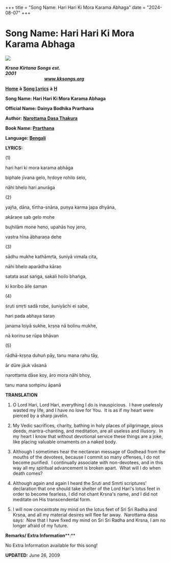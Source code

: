 +++
title = "Song Name: Hari Hari Ki Mora Karama Abhaga"
date = "2024-08-07"
+++

# Song Name: Hari Hari Ki Mora Karama Abhaga
**[![](http://kksongs.org/image_files/image002.jpg)](http://kksongs.org/)**

**_Krsna_** **_Kirtana Songs est. 2001_**                                                                                                                                                      **_www.kksongs.org_**

**[Home](http://kksongs.org/)** **à** **[Song Lyrics](http://kksongs.org/lyrics.html)** **à** **[H](http://kksongs.org/songs/song_h.html)**

**Song Name: Hari Hari Ki Mora Karama Abhaga**

**Official Name: Dainya Bodhika Prarthana**

**Author:** [**Narottama** **Dasa Thakura**](http://kksongs.org/authors/list/narottama.html)

**Book Name: [Prarthana](http://kksongs.org/authors/prarthana.html)**

**Language: [Bengali](http://kksongs.org/language/list/bengali.html)**

**LYRICS:**

(1)

hari hari ki mora karama abhāga

biphale jīvana gelo, hṛdoye rohilo śelo,

nāhi bhelo hari anurāga

(2)

yajña, dāna, tīrtha-snāna, puṇya karma japa dhyāna,

akāraṇe sab gelo mohe

bujhilām mone heno, upahās hoy jeno,

vastra hīna ābharaṇa dehe

(3)

sādhu mukhe kathāmṛta, śuniyā vimala cita,

nāhi bhelo aparādha kāraṇ

satata asat sańga, sakali hoilo bhańga,

ki koribo āile śaman

(4)

śruti smṛti sadā robe, śuniyāchi ei sabe,

hari pada abhaya śaraṇ

janama loiyā sukhe, kṛṣṇa nā bolinu mukhe,

nā korinu se rūpa bhāvan

(5)

rādhā-kṛṣṇa duhuń pāy, tanu mana rahu tāy,

ār dūre jāuk vāsanā

narottama dāse koy, āro mora nāhi bhoy,

tanu mana soḿpinu āpanā

**TRANSLATION**

1) O Lord Hari, Lord Hari, everything I do is inauspicious.  I have uselessly wasted my life, and I have no love for You.  It is as if my heart were pierced by a sharp javelin. 

2) My Vedic sacrifices, charity, bathing in holy places of pilgrimage, pious deeds, mantra-chanting, and meditation, are all useless and illusory.  In my heart I know that without devotional service these things are a joke, like placing valuable ornaments on a naked body. 

3) Although I sometimes hear the nectarean message of Godhead from the mouths of the devotees, because I commit so many offenses, I do not become purified.  I continually associate with non-devotees, and in this way all my spiritual advancement is broken apart.  What will I do when death comes? 

4) Although again and again I heard the Sruti and Smrti scriptures' declaration that one should take shelter of the Lord Hari's lotus feet in order to become fearless, I did not chant Krsna's name, and I did not meditate on His transcendental form. 

5) I will now concentrate my mind on the lotus feet of Sri Sri Radha and Krsna, and all my material desires will flee far away.  Narottama dasa says:  Now that I have fixed my mind on Sri Sri Radha and Krsna, I am no longer afraid of my future.

**Remarks/ Extra Information****:**

No Extra Information available for this song!

**UPDATED:** June 26, 2009